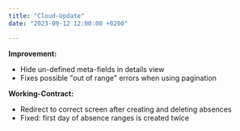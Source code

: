 ```yaml
---
title: "Cloud-Update"
date: "2023-09-12 12:00:00 +0200"

---
```


**Improvement:**

- Hide un-defined meta-fields in details view
- Fixes possible "out of range" errors when using pagination 

**Working-Contract:**

- Redirect to correct screen after creating and deleting absences
- Fixed: first day of absence ranges is created twice
